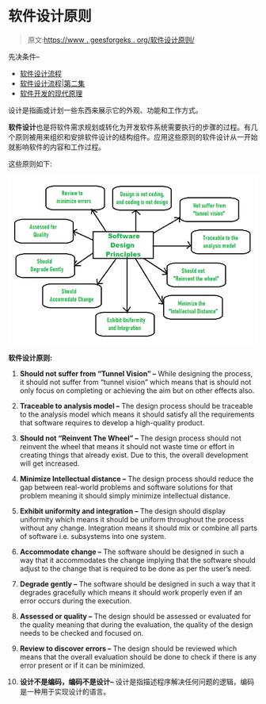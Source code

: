 # 软件设计原则

> 原文:[https://www . geesforgeks . org/软件设计原则/](https://www.geeksforgeeks.org/principles-of-software-design/)

先决条件–

*   [软件设计流程](https://www.geeksforgeeks.org/software-engineering-software-design-process/)
*   [软件设计流程|第二集](https://www.geeksforgeeks.org/introduction-of-software-design-process-set-2/)
*   [软件开发的现代原理](https://www.geeksforgeeks.org/modern-principles-of-software-development/?ref=rp)

设计是指画或计划一些东西来展示它的外观、功能和工作方式。

**软件设计**也是将软件需求规划或转化为开发软件系统需要执行的步骤的过程。有几个原则被用来组织和安排软件设计的结构组件。应用这些原则的软件设计从一开始就影响软件的内容和工作过程。

这些原则如下:

![](img/2106af0e54035fd68198811c35010353.png)

**软件设计原则:**

1.  **Should not suffer from “Tunnel Vision” –**
    While designing the process, it should not suffer from “tunnel vision” which means that is should not only focus on completing or achieving the aim but on other effects also.
2.  **Traceable to analysis model –**
    The design process should be traceable to the analysis model which means it should satisfy all the requirements that software requires to develop a high-quality product.
3.  **Should not “Reinvent The Wheel” –**
    The design process should not reinvent the wheel that means it should not waste time or effort in creating things that already exist. Due to this, the overall development will get increased.

4.  **Minimize Intellectual distance –**
    The design process should reduce the gap between real-world problems and software solutions for that problem meaning it should simply minimize intellectual distance.
5.  **Exhibit uniformity and integration –**
    The design should display uniformity which means it should be uniform throughout the process without any change. Integration means it should mix or combine all parts of software i.e. subsystems into one system.
6.  **Accommodate change –**
    The software should be designed in such a way that it accommodates the change implying that the software should adjust to the change that is required to be done as per the user’s need.
7.  **Degrade gently –**
    The software should be designed in such a way that it degrades gracefully which means it should work properly even if an error occurs during the execution.
8.  **Assessed or quality –**
    The design should be assessed or evaluated for the quality meaning that during the evaluation, the quality of the design needs to be checked and focused on.
9.  **Review to discover errors –**
    The design should be reviewed which means that the overall evaluation should be done to check if there is any error present or if it can be minimized.
10.  **设计不是编码，编码不是设计–**
    设计是指描述程序解决任何问题的逻辑，编码是一种用于实现设计的语言。